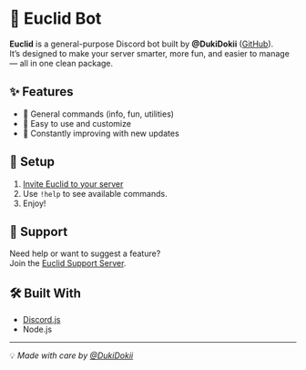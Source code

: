 # 🧠 Euclid Bot

**Euclid** is a general-purpose Discord bot built by **@DukiDokii** ([GitHub](https://github.com/duki-dotcom)).  
It’s designed to make your server smarter, more fun, and easier to manage — all in one clean package.

## ✨ Features
- 🤖 General commands (info, fun, utilities)  
- 🔧 Easy to use and customize  
- 🧩 Constantly improving with new updates  

## 🚀 Setup
1. [Invite Euclid to your server](https://discord.com/oauth2/authorize?client_id=1333891101265887313&permissions=8&integration_type=0&scope=bot)  
2. Use `!help` to see available commands.  
3. Enjoy!

## 💬 Support
Need help or want to suggest a feature?  
Join the [Euclid Support Server](https://discord.gg/aywReXD59Z).

## 🛠 Built With
- [Discord.js](https://discord.js.org)  
- Node.js  

---

💡 *Made with care by [@DukiDokii](https://github.com/duki-dotcom)*  

